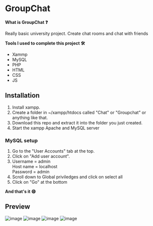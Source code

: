 # GroupChat

**What is GroupChat ❓**

Really basic university project.
Create chat rooms
and chat with friends

**Tools I used to complete this project 🛠️**

- Xammp
- MySQL
- PHP
- HTML
- CSS
- JS

## Installation
1. Install xampp.
2. Create a folder in ~/xampp/htdocs called "Chat" or "Groupchat" or anything like that.
3. Download this repo and extract it into the folder you just created.
4. Start the xampp Apache and MySQL server

### MySQL setup
1. Go to the "User Accounts" tab at the top.
2. Click on "Add user account".
3. Username = admin<br/>
   Host name = localhost<br/>
   Password = admin
4. Scroll down to Global priviledges and click on select all
5. Click on "Go" at the bottom

**And that's it 😄**

## Preview

![image](https://user-images.githubusercontent.com/57006688/224471715-3437bdbb-00e9-4715-9441-311a496cffec.png)
![image](https://user-images.githubusercontent.com/57006688/224471726-aa80fc15-4235-401b-aea3-d3d1466db453.png)
![image](https://user-images.githubusercontent.com/57006688/224471732-09d6ab5c-5170-40e8-8dbf-a2e13fd28a0c.png)
![image](https://user-images.githubusercontent.com/57006688/224471738-8c99c56d-4d8c-4cd5-b6d3-7d24d1dab87c.png)

